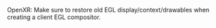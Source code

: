 OpenXR: Make sure to restore old EGL display/context/drawables when creating a
client EGL compositor.
